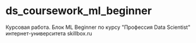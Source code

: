 # ds_coursework_ml_beginner
Курсовая работа. Блок ML Beginner по курсу "Профессия Data Scientist" интернет-университета skillbox.ru

